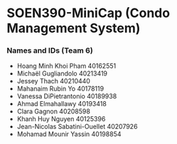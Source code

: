 # SOEN390-MiniCap (Condo Management System)
### Names and IDs (Team 6)
- Hoang Minh Khoi Pham 40162551 
- Michaël Gugliandolo 40213419 
- Jessey Thach 40210440 
- Mahanaim Rubin Yo 40178119 
- Vanessa DiPietrantonio 40189938 
- Ahmad Elmahallawy 40193418 
- Clara Gagnon 40208598 
- Khanh Huy Nguyen 40125396
- Jean-Nicolas Sabatini-Ouellet	40207926
- Mohamad Mounir Yassin 40198854
